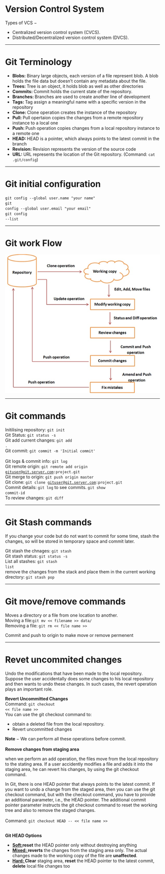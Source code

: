 # Version Control System

Types of VCS −
<ul>
<li>Centralized version control system (CVCS).</li>
<li>Distributed/Decentralized version control system (DVCS).</li>
</ul>
<hr>

# Git Terminology
<ul>
<li><b>Blobs:</b> Binary large objects, each version of a file represent blob. A blob holds the file data but doesn’t contain any metadata about the file.</li>
<li><b>Trees: </b>Tree is an object, it holds blob as well as other directories </li>
<li><b>Commits: </b>Commit holds the current state of the repository. </li>
<li><b>Branches: </b> Branches are used to create another line of development</li>
<li><b>Tags: </b>Tag assign a meaningful name with a specific version in the repository</li>
<li><b>Clone: </b>Clone operation creates the instance of the repository</li>
<li><b>Pull: </b>Pull opertaion copies the changes from a remote repository instance to a local one</li>
<li><b>Push: </b>Push operation copies changes from a local repository instance to a remote one</li>
<li><b>HEAD: </b>HEAD is a pointer, which always points to the latest commit in the branch</li>
<li><b>Revision: </b>Revision represents the version of the source code</li>
<li><b>URL: </b>URL represents the location of the Git repository. (Command: <code>cat .git/config</code>)</li>
</ul>
<hr>

# Git initial configuration
<code>git config --global user.name "your name"</code><br>
<code>git config --global user.email "your email"</code><br>
<code>git config --list</code><br>
<hr>

# Git work Flow
<img src="git-work-flow.jpg">
<hr>

# Git commands
Initilising repository: <code>git init</code><br>
Git Status: <code>git status -s</code><br>
Git add current changes: <code>git add .</code><br>
Git commit: <code>git commit -m 'Initial commit' </code><br>
Git logs & commit info: <code>git log</code><br>
Git remote origin: <code>git remote add origin gituser@git.server.com:project.git</code><br>
Git merge to origin: <code>git push origin master</code><br>
Git clone: <code>git clone gituser@git.server.com:project.git</code><br>
Commit details: <code>git log</code> to see commits. <code>git show commit-id</code><br>
To review changes: <code>git diff</code><br>
<hr>

# Git Stash commands

If you change your code but do not want to commit for some time, stash the changes, so will be stored in temporary space and commit later.<br>

Git stash the chnages: <code>git stash</code><br>
Git stash status: <code>git status -s</code><br>
List all stashes: <code>git stash list</code><br>
remove the changes from the stack and place them in the current working directory: <code>git stash pop</code><br>
<hr>

# Git move/remove commands
Moves a directory or a file from one location to another.<br>
Moving a file:<code>git mv << filename >> data/ </code><br>
Removing a file: <code>git rm << file name >> </code>

Commit and push to origin to make move or remove permenent <br>
<hr>

# Revet uncommited changes
Undo the modifications that have been made to the local repository. <br>
Suppose the user accidentally does some changes to his local repository and then wants to undo these changes. In such cases, the revert operation plays an important role.<br>

<b>Revert Uncommitted Changes</b><br>
Command: <code>git checkout << file name >></code><br>
You can use the git checkout command to: <br>
<ul>
<li>obtain a deleted file from the local repository.</li>
<li>Revert uncommitted changes</li>
</ul>
<b>Note</b> − We can perform all these operations before commit.<br>
<br>
<b>Remove changes from staging area</b><br>

when we perform an add operation, the files move from the local repository to the stating area. If a user accidently modifies a file and adds it into the staging area, he can revert his changes, by using the git checkout command.<br>

In Git, there is one HEAD pointer that always points to the latest commit. If you want to undo a change from the staged area, then you can use the git checkout command, but with the checkout command, you have to provide an additional parameter, i.e., the HEAD pointer. The additional commit pointer parameter instructs the git checkout command to reset the working tree and also to remove the staged changes.<br>
<br>
Command: <code>git checkout HEAD -- << file name >> </code><br>
<br>

<b>Git HEAD Options</b>
<ul>
<li><b><u>Soft:</u>reset</b> the HEAD pointer only without destroying anything</li>
<li><b><u>Mixed: </u>reverts</b> the changes from the staging area only. The actual changes made to the working copy of the file are <b>unaffected</b>. </li>
<li><b><u>Hard: </u>Clear</b> staging area, <b>reset</b> the HEAD pointer to the latest commit, <b>delete</b> local file changes too</li>
</ul>